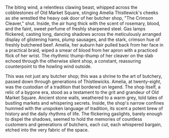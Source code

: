 The biting wind, a relentless clawing beast, whipped across the cobblestones of Old Market Square, stinging Amelia Thistlewick's cheeks as she wrestled the heavy oak door of her butcher shop, "The Crimson Cleaver," shut.  Inside, the air hung thick with the scent of rosemary, blood, and the faint, sweet perfume of freshly sharpened steel.  Gas lamps flickered, casting long, dancing shadows across the meticulously arranged display of glistening hams, plump sausages, and the stark, crimson hue of freshly butchered beef.  Amelia, her auburn hair pulled back from her face in a practical braid, wiped a smear of blood from her apron with a practiced flick of her wrist.  The rhythmic thump-thump of her cleaver on the slab echoed through the otherwise silent shop, a constant, reassuring counterpoint to the howling wind outside.

This was not just any butcher shop; this was a shrine to the art of butchery, passed down through generations of Thistlewicks.  Amelia, at twenty-eight, was the custodian of a tradition that bordered on legend.  The shop itself, a relic of a bygone era, stood as a testament to the grit and grandeur of Old Market Square.  Ancient stone walls, weathered to a warm grey, told tales of bustling markets and whispering secrets.  Inside, the shop's narrow confines hummed with the unspoken language of tradition, its scent a potent brew of history and the daily rhythms of life.   The flickering gaslights, barely enough to dispel the shadows, seemed to hold the memories of countless customers and generations of butchers, each cut, each whispered bargain, etched into the very fabric of the space.
